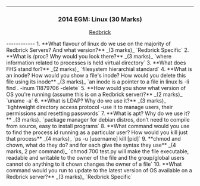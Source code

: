 ------------
<h3 align="center">
2014 EGM: Linux (30 Marks)                                                                                                                                                
</h3>
<p align="center">
<a href="http://www.redbrick.dcu.ie/help/exams/admin-2014-egm">Redbrick</a>
</p>
------------  
1. **What flavour of linux do we use on the majority of Redbrick Servers? And what version?** _(3 marks)_    
    `Redbrick Specific`  
2. **What is /proc? Why would you look there?** _(3 marks)_  
    `where information related to processes is held  
    virtual directory`  
3. **What does FHS stand for?** _(2 marks)_  
    `filesystem hierarchial standard`  
4. **What is an inode? How would you show a file's inode? How would you delete this file using its inode** _(3 marks)_  
    `an inode is a pointer to a file in linux  
    ls -li  
    find . -inum 11879706 -delete`  
5. **How would you show what version of OS you're running (assume this is on a Redbrick server)?** _(2 marks)_  
    `uname -a`
6. **What is LDAP? Why do we use it?** _(3 marks)_  
    `lightweight directory access protocol 
    -use it to manage users, their permissions and resetting passwords`
7. **What is apt? Why do we use it?** _(3 marks)_  
    `package manager for debian distros, don’t need to compile from source, easy to install programs`
8. **What command would you use to find the process id running as a particular user? How would you kill just that process** _(4 marks)_  
    `ps -u [username]
    kill [pid]`
9. **chmod and chown, what do they do? and for each give the syntax they use** _(4 marks, 2 per command)_  
    `chmod 700 test.py will make the file executable, readable and writable to the owner of the file and the group/global users cannot do anything to it
    chown changes the owner of a file`
10. **What command would you run to update to the latest version of OS available on a Redbrick server?** _(3 marks)_  
    `Redbrick Specific`
